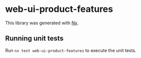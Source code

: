 # web-ui-product-features

This library was generated with [Nx](https://nx.dev).

## Running unit tests

Run `nx test web-ui-product-features` to execute the unit tests.
